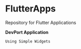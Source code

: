 # FlutterApps
Repository for Flutter Applications

**DevPort Application**
```
Using Simple Widgets
```

